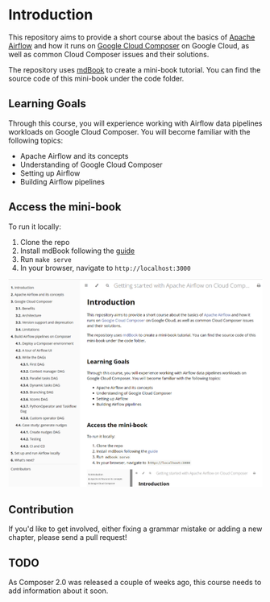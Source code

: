 # Introduction

This repository aims to provide a short course about the basics of [Apache Airflow](https://airflow.apache.org/) and how it runs on [Google Cloud Composer](https://cloud.google.com/composer) on Google Cloud, as well as common Cloud Composer issues and their solutions.

The repository uses [mdBook](https://rust-lang.github.io/mdBook/) to create a mini-book tutorial. You can find the source code of this mini-book under the code folder.

## Learning Goals

Through this course, you will experience working with Airflow data pipelines workloads on Google Cloud Composer. You will become familiar with the following topics:

* Apache Airflow and its concepts
* Understanding of Google Cloud Composer
* Setting up Airflow
* Building Airflow pipelines

## Access the mini-book

To run it locally:
1. Clone the repo
2. Install mdBook following the [guide](https://github.com/rust-lang/mdBook#installation)
3. Run `make serve`
4. In your browser, navigate to `http://localhost:3000`

![mdbook website](mdbook-website.png)

## Contribution

If you'd like to get involved, either fixing a grammar mistake or adding a new chapter, please send a pull request!

## TODO

As Composer 2.0 was released a couple of weeks ago, this course needs to add information about it soon.
